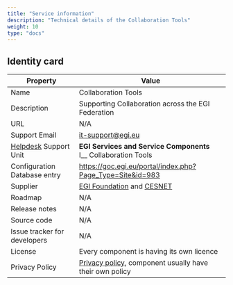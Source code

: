 ```yaml
---
title: "Service information"
description: "Technical details of the Collaboration Tools"
weight: 10
type: "docs"
---
```


## Identity card

<!-- markdownlint-disable no-inline-html no-bare-urls -->

| Property                                | Value                                                                                         |
| --------------------------------------- | --------------------------------------------------------------------------------------------- |
| Name                                    | Collaboration Tools                                                                           |
| Description                             | Supporting Collaboration across the EGI Federation                                            |
| URL                                     | N/A                                                                                           |
| Support Email                           | it-support@egi.eu                                                                             |
| [Helpdesk](../../helpdesk) Support Unit | **EGI Services and Service Components** <br/> I\_\_ Collaboration Tools                       |
| Configuration Database entry            | https://goc.egi.eu/portal/index.php?Page_Type=Site&id=983                                     |
| Supplier                                | [EGI Foundation](https://www.egi.eu/) and [CESNET](https://www.cesnet.cz/?lang=en)            |
| Roadmap                                 | N/A                                                                                           |
| Release notes                           | N/A                                                                                           |
| Source code                             | N/A                                                                                           |
| Issue tracker for developers            | N/A                                                                                           |
| License                                 | Every component is having its own licence                                                     |
| Privacy Policy                          | [Privacy policy](https://www.egi.eu/privacy-policy/), component usually have their own policy |

<!-- markdownlint-enable no-inline-html no-bare-urls -->
